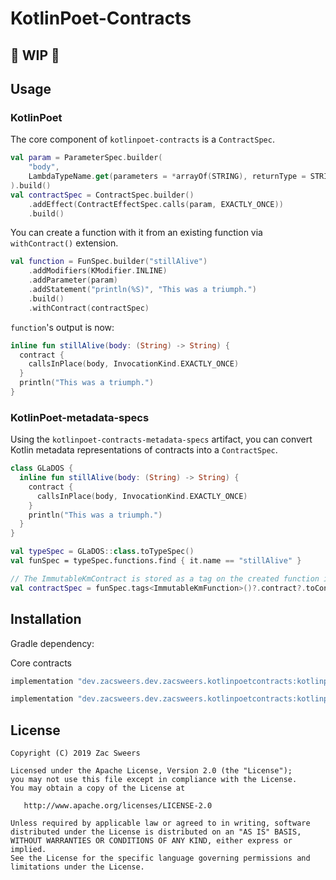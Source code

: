 KotlinPoet-Contracts
===================================

## 🚧 WIP 🚧


## Usage

### KotlinPoet

The core component of `kotlinpoet-contracts` is a `ContractSpec`.

```kotlin
val param = ParameterSpec.builder(
    "body",
    LambdaTypeName.get(parameters = *arrayOf(STRING), returnType = STRING)
).build()
val contractSpec = ContractSpec.builder()
    .addEffect(ContractEffectSpec.calls(param, EXACTLY_ONCE))
    .build()
```

You can create a function with it from an existing function via `withContract()` extension.

```kotlin
val function = FunSpec.builder("stillAlive")
    .addModifiers(KModifier.INLINE)
    .addParameter(param)
    .addStatement("println(%S)", "This was a triumph.")
    .build()
    .withContract(contractSpec)
```

`function`'s output is now:

```kotlin
inline fun stillAlive(body: (String) -> String) {
  contract {
    callsInPlace(body, InvocationKind.EXACTLY_ONCE)
  }
  println("This was a triumph.")
}
```

### KotlinPoet-metadata-specs

Using the `kotlinpoet-contracts-metadata-specs` artifact, you can convert Kotlin metadata representations 
of contracts into a `ContractSpec`.

```kotlin
class GLaDOS {
  inline fun stillAlive(body: (String) -> String) {
    contract {
      callsInPlace(body, InvocationKind.EXACTLY_ONCE)
    }
    println("This was a triumph.")
  }
}

val typeSpec = GLaDOS::class.toTypeSpec()
val funSpec = typeSpec.functions.find { it.name == "stillAlive" }

// The ImmutableKmContract is stored as a tag on the created function if present.
val contractSpec = funSpec.tags<ImmutableKmFunction>()?.contract?.toContractSpec()
```

## Installation

Gradle dependency:

Core contracts 
```gradle
implementation "dev.zacsweers.dev.zacsweers.kotlinpoetcontracts:kotlinpoet-contracts:{version}"
```

```gradle
implementation "dev.zacsweers.dev.zacsweers.kotlinpoetcontracts:kotlinpoet-contracts-metadata-specs:{version}"
```

License
-------

    Copyright (C) 2019 Zac Sweers

    Licensed under the Apache License, Version 2.0 (the "License");
    you may not use this file except in compliance with the License.
    You may obtain a copy of the License at

       http://www.apache.org/licenses/LICENSE-2.0

    Unless required by applicable law or agreed to in writing, software
    distributed under the License is distributed on an "AS IS" BASIS,
    WITHOUT WARRANTIES OR CONDITIONS OF ANY KIND, either express or implied.
    See the License for the specific language governing permissions and
    limitations under the License.
